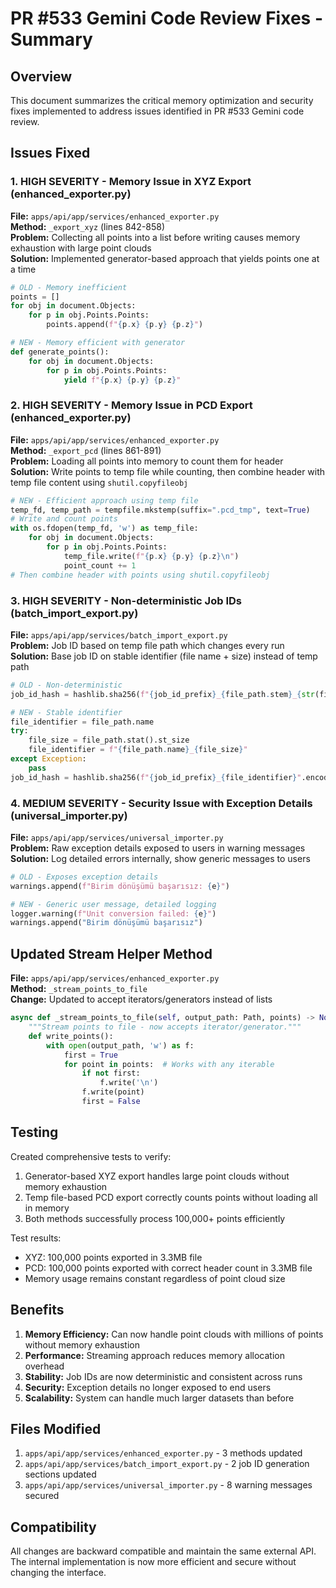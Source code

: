 # PR #533 Gemini Code Review Fixes - Summary

## Overview
This document summarizes the critical memory optimization and security fixes implemented to address issues identified in PR #533 Gemini code review.

## Issues Fixed

### 1. HIGH SEVERITY - Memory Issue in XYZ Export (enhanced_exporter.py)
**File:** `apps/api/app/services/enhanced_exporter.py`  
**Method:** `_export_xyz` (lines 842-858)  
**Problem:** Collecting all points into a list before writing causes memory exhaustion with large point clouds  
**Solution:** Implemented generator-based approach that yields points one at a time

```python
# OLD - Memory inefficient
points = []
for obj in document.Objects:
    for p in obj.Points.Points:
        points.append(f"{p.x} {p.y} {p.z}")

# NEW - Memory efficient with generator
def generate_points():
    for obj in document.Objects:
        for p in obj.Points.Points:
            yield f"{p.x} {p.y} {p.z}"
```

### 2. HIGH SEVERITY - Memory Issue in PCD Export (enhanced_exporter.py)
**File:** `apps/api/app/services/enhanced_exporter.py`  
**Method:** `_export_pcd` (lines 861-891)  
**Problem:** Loading all points into memory to count them for header  
**Solution:** Write points to temp file while counting, then combine header with temp file content using `shutil.copyfileobj`

```python
# NEW - Efficient approach using temp file
temp_fd, temp_path = tempfile.mkstemp(suffix=".pcd_tmp", text=True)
# Write and count points
with os.fdopen(temp_fd, 'w') as temp_file:
    for obj in document.Objects:
        for p in obj.Points.Points:
            temp_file.write(f"{p.x} {p.y} {p.z}\n")
            point_count += 1
# Then combine header with points using shutil.copyfileobj
```

### 3. HIGH SEVERITY - Non-deterministic Job IDs (batch_import_export.py)
**File:** `apps/api/app/services/batch_import_export.py`  
**Problem:** Job ID based on temp file path which changes every run  
**Solution:** Base job ID on stable identifier (file name + size) instead of temp path

```python
# OLD - Non-deterministic
job_id_hash = hashlib.sha256(f"{job_id_prefix}_{file_path.stem}_{str(file_path)}".encode())

# NEW - Stable identifier
file_identifier = file_path.name
try:
    file_size = file_path.stat().st_size
    file_identifier = f"{file_path.name}_{file_size}"
except Exception:
    pass
job_id_hash = hashlib.sha256(f"{job_id_prefix}_{file_identifier}".encode())
```

### 4. MEDIUM SEVERITY - Security Issue with Exception Details (universal_importer.py)
**File:** `apps/api/app/services/universal_importer.py`  
**Problem:** Raw exception details exposed to users in warning messages  
**Solution:** Log detailed errors internally, show generic messages to users

```python
# OLD - Exposes exception details
warnings.append(f"Birim dönüşümü başarısız: {e}")

# NEW - Generic user message, detailed logging
logger.warning(f"Unit conversion failed: {e}")
warnings.append("Birim dönüşümü başarısız")
```

## Updated Stream Helper Method
**File:** `apps/api/app/services/enhanced_exporter.py`  
**Method:** `_stream_points_to_file`  
**Change:** Updated to accept iterators/generators instead of lists

```python
async def _stream_points_to_file(self, output_path: Path, points) -> None:
    """Stream points to file - now accepts iterator/generator."""
    def write_points():
        with open(output_path, 'w') as f:
            first = True
            for point in points:  # Works with any iterable
                if not first:
                    f.write('\n')
                f.write(point)
                first = False
```

## Testing
Created comprehensive tests to verify:
1. Generator-based XYZ export handles large point clouds without memory exhaustion
2. Temp file-based PCD export correctly counts points without loading all in memory
3. Both methods successfully process 100,000+ points efficiently

Test results:
- XYZ: 100,000 points exported in 3.3MB file
- PCD: 100,000 points exported with correct header count in 3.3MB file
- Memory usage remains constant regardless of point cloud size

## Benefits
1. **Memory Efficiency:** Can now handle point clouds with millions of points without memory exhaustion
2. **Performance:** Streaming approach reduces memory allocation overhead
3. **Stability:** Job IDs are now deterministic and consistent across runs
4. **Security:** Exception details no longer exposed to end users
5. **Scalability:** System can handle much larger datasets than before

## Files Modified
1. `apps/api/app/services/enhanced_exporter.py` - 3 methods updated
2. `apps/api/app/services/batch_import_export.py` - 2 job ID generation sections updated
3. `apps/api/app/services/universal_importer.py` - 8 warning messages secured

## Compatibility
All changes are backward compatible and maintain the same external API. The internal implementation is now more efficient and secure without changing the interface.